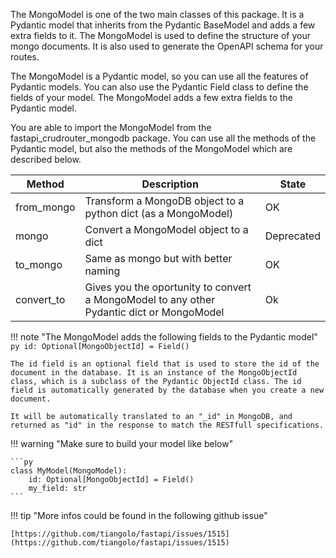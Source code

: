The MongoModel is one of the two main classes of this package. It is a Pydantic model that inherits from the Pydantic BaseModel and adds a few extra fields to it. The MongoModel is used to define the structure of your mongo documents. It is also used to generate the OpenAPI schema for your routes.

The MongoModel is a Pydantic model, so you can use all the features of Pydantic models. You can also use the Pydantic Field class to define the fields of your model. The MongoModel adds a few extra fields to the Pydantic model.

You are able to import the MongoModel from the fastapi_crudrouter_mongodb package. You can use all the methods of the Pydantic model, but also the methods of the MongoModel which are described below.

| Method     | Description                                                                               | State      |
|------------|-------------------------------------------------------------------------------------------|------------|
| from_mongo | Transform a MongoDB object to a python dict (as a MongoModel)                             | OK         |
| mongo      | Convert a MongoModel object to a dict                                                     | Deprecated |
| to_mongo   | Same as mongo but with better naming                                                      | OK         |
| convert_to | Gives you the oportunity to convert a MongoModel to any other Pydantic dict or MongoModel | Ok         |


!!! note "The MongoModel adds the following fields to the Pydantic model"
    ```py
    id: Optional[MongoObjectId] = Field()
    ```

    The id field is an optional field that is used to store the id of the document in the database. It is an instance of the MongoObjectId class, which is a subclass of the Pydantic ObjectId class. The id field is automatically generated by the database when you create a new document.

    It will be automatically translated to an "_id" in MongoDB, and returned as "id" in the response to match the RESTfull specifications.

!!! warning "Make sure to build your model like below"

    ```py
    class MyModel(MongoModel):
        id: Optional[MongoObjectId] = Field()
        my_field: str
    ```

!!! tip "More infos could be found in the following github issue"

    [https://github.com/tiangolo/fastapi/issues/1515](https://github.com/tiangolo/fastapi/issues/1515)
